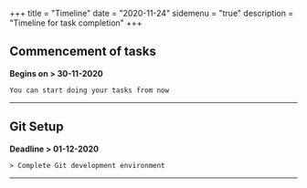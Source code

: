 +++
title = "Timeline"
date = "2020-11-24"
sidemenu = "true"
description = "Timeline for task completion"
+++

## Commencement of tasks  
 
**Begins on > 30-11-2020**   

	You can start doing your tasks from now

------

## Git Setup  

**Deadline > 01-12-2020**  

    > Complete Git development environment

------
<!--
## Version Control System  

**Deadline > 04-12-2020**  

    > Local setup of Version Control System

------

## Operations on Git  

**Deadline > 08-12-2020**  

    > Getting familiar with Git operations like pull, 
      push, commit, merge, rebase, fork etc.,

------

## Markdown language  

**Deadline > 10-12-2020**  

    > Writing professional documents with markdown language

------

## Presentation skills  

**Deadline > 14-12-2020**  

    > Making professional presentation adhere to technical standards

------

## Pseudo code  

**Deadline > 18-12-2020**  

    > Writing pseudo code for basic logics

------

## HTML & CSS Course  

**Deadline > 29-12-2020**  

    > Completing HTML & CSS courses from Codecademy

------
-->

